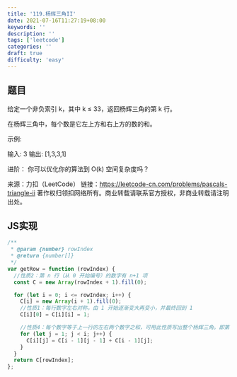 ```yaml
---
title: '119.杨辉三角II'
date: 2021-07-16T11:27:19+08:00
keywords: ''
description: ''
tags: ['leetcode']
categories: ''
draft: true
difficulty: 'easy'
---
```


## 题目

给定一个非负索引 k，其中 k ≤ 33，返回杨辉三角的第 k 行。

在杨辉三角中，每个数是它左上方和右上方的数的和。

示例:

输入: 3
输出: [1,3,3,1]

进阶：
你可以优化你的算法到 O(k) 空间复杂度吗？

来源：力扣（LeetCode）
链接：https://leetcode-cn.com/problems/pascals-triangle-ii
著作权归领扣网络所有。商业转载请联系官方授权，非商业转载请注明出处。

## JS实现

```javascript
/**
 * @param {number} rowIndex
 * @return {number[]}
 */
var getRow = function (rowIndex) {
  //性质2：第 n 行（从 0 开始编号）的数字有 n+1 项
  const C = new Array(rowIndex + 1).fill(0);

  for (let i = 0; i <= rowIndex; i++) {
    C[i] = new Array(i + 1).fill(0);
    //性质1：每行数字左右对称，由 1 开始逐渐变大再变小，并最终回到 1
    C[i][0] = C[i][i] = 1;

    //性质4：每个数字等于上一行的左右两个数字之和，可用此性质写出整个杨辉三角。即第 n 行的第 i 个数等于第 n−1 行的第 i−1 个数和第 i 个数之和。
    for (let j = 1; j < i; j++) {
      C[i][j] = C[i - 1][j - 1] + C[i - 1][j];
    }
  }
  return C[rowIndex];
};
```
